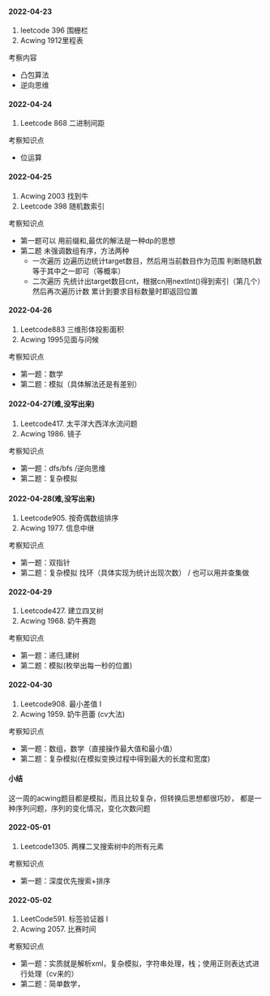 #### 2022-04-23
1. leetcode 396 围栅栏
2. Acwing 1912里程表

考察内容

- 凸包算法
- 逆向思维

#### 2022-04-24
1. Leetcode 868 二进制间距

考察知识点

- 位运算

#### 2022-04-25
1. Acwing 2003 找到牛
2. Leetcode 398 随机数索引

考察知识点
- 第一题可以 用前缀和,最优的解法是一种dp的思想
- 第二题 未强调数组有序，方法两种
    - 一次遍历 边遍历边统计target数目，然后用当前数目作为范围 判断随机数等于其中之一即可（等概率）
    - 二次遍历 先统计出target数目cnt，根据cn用nextInt()得到索引（第几个）然后再次遍历计数 累计到要求目标数量时即返回位置
    

#### 2022-04-26
1. Leetcode883 三维形体投影面积
2. Acwing 1995见面与问候

考察知识点
- 第一题：数学
- 第二题：模拟（具体解法还是有差别）    


#### 2022-04-27(难,没写出来) 

1. Leetcode417. 太平洋大西洋水流问题
2. Acwing 1986. 镜子

考察知识点
- 第一题：dfs/bfs /逆向思维
- 第二题：复杂模拟 

#### 2022-04-28(难,没写出来)
 
 1. Leetcode905. 按奇偶数组排序
 2. Acwing 1977. 信息中继
 
 考察知识点
 - 第一题：双指针
 - 第二题：复杂模拟 找环（具体实现为统计出现次数） / 也可以用并查集做
 
#### 2022-04-29
 
  1. Leetcode427. 建立四叉树
  2. Acwing 1968. 奶牛赛跑
  
  考察知识点
  - 第一题：递归,建树
  - 第二题：模拟(枚举出每一秒的位置) 
  
#### 2022-04-30 
 
   1. Leetcode908. 最小差值 I
   2. Acwing 1959. 奶牛芭蕾 (cv大法)
   
   考察知识点
   - 第一题：数组，数学（直接操作最大值和最小值）
   - 第二题：复杂模拟(在模拟变换过程中得到最大的长度和宽度) 
  
#### 小结
这一周的acwing题目都是模拟，而且比较复杂，但转换后思想都很巧妙，
都是一种序列问题，序列的变化情况，变化次数问题
  
#### 2022-05-01 

1. Leetcode1305. 两棵二叉搜索树中的所有元素

考察知识点
 - 第一题：深度优先搜索+排序
 
#### 2022-05-02
   1. LeetCode591. 标签验证器 I
   2. Acwing 2057. 比赛时间
    
  考察知识点
   - 第一题：实质就是解析xml，复杂模拟，字符串处理，栈；使用正则表达式进行处理（cv来的）
   - 第二题：简单数学，